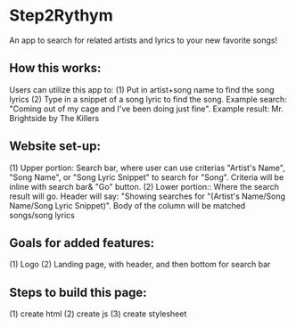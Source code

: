 # Step2Rythym
An app to search for related artists and lyrics to your new favorite songs!

## How this works:
Users can utilize this app to:
(1) Put in artist+song name to find the song lyrics
(2) Type in a snippet of a song lyric to find the song. Example search: "Coming out of my cage and I've been doing just fine". Example result: Mr. Brightside by The Killers

## Website set-up:
(1) Upper portion: Search bar, where user can use criterias "Artist's Name", "Song Name", or "Song Lyric Snippet" to search for "Song". Criteria will be inline with search bar& "Go" button.
(2) Lower portion:: Where the search result will go. Header will say: "Showing searches for "(Artist's Name/Song Name/Song Lyric Snippet)". Body of the column will be matched songs/song lyrics

## Goals for added features:
(1) Logo
(2) Landing page, with header, and then bottom for search bar

## Steps to build this page:
(1) create html
(2) create js
(3) create stylesheet
